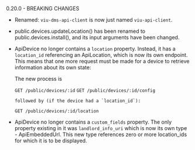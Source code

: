 0.20.0 - BREAKING CHANGES

  - Renamed: `viu-dms-api-client` is now just named `viu-api-client`.

  - public.devices.updateLocation() has been renamed to public.devices.install(),
    and its input arguments have been changed.

  - ApiDevice no longer contains a `location` property. Instead, it has a `location_id`
    referencing an ApiLocation, which is now its own endpoint. This means that one more
    request must be made for a device to retrieve information about its own state:

    The new process is

      `GET /public/devices/:id`
      `GET /public/devices/:id/config`

        followed by (if the device had a `location_id`):

      `GET /public/devices/:id/location`

  - ApiDevice no longer contains a `custom_fields` property. The only property existing
    in it was `landlord_info_uri` which is now its own type - ApiEmbeddedUrl. This new
    type references zero or more location_ids for which it is to be displayed.
